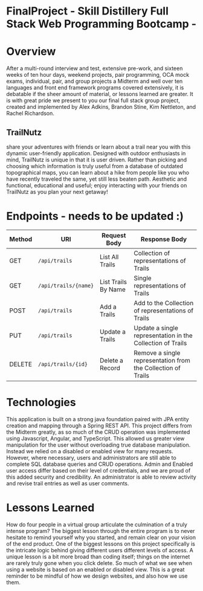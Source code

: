 # FinalProject - Skill Distillery Full Stack Web Programming Bootcamp -

# Overview
 After a multi-round interview and test, extensive pre-work, and sixteen weeks of ten hour days, weekend projects, pair programming, OCA mock exams, individual, pair, and group projects a Midterm and well over ten languages and front end framework programs covered extensively, it is debatable if the sheer amount of material, or lessons learned are greater. It is with great pride we present to you our final full stack group project, created and implemented by Alex Adkins, Brandon Stine, Kim Nettleton, and Rachel Richardson.

## TrailNutz
 share your adventures with friends or learn about a trail near you with this dynamic user-friendly application. Designed with outdoor enthusiasts in mind, TrailNutz is unique in that it is user driven. Rather than picking and choosing which information is truly useful from a database of outdated topographical maps, you can learn about a hike from people like you who have recently traveled the same, yet still less beaten path. Aesthetic and functional, educational and useful; enjoy interacting with your friends on TrailNutz as you plan your next getaway!

# Endpoints - needs to be updated :) 

| Method | URI                | Request Body | Response Body |
|--------|--------------------|--------------|---------------|
| GET    | `/api/trails`      |   List All Trails    | Collection of representations of Trails
| GET    | `/api/trails/{name}`      |  List Trails By Name  | Single representations of Trails
| POST    | `/api/trails`      |    Add a Trails    | Add to the Collection of representations of Trails
| PUT    | `/api/trails`      |    Update a Trails   | Update a single representation in the Collection of Trails
| DELETE    | `/api/trails/{id}`      |    Delete a Record  | Remove a single representation from the Collection of Trails

# Technologies
This application is built on a strong java foundation paired with JPA entity creation and mapping through a Spring REST API. This project differs from the Midterm greatly, as so much of the CRUD operation was implemented using Javascript, Angular, and TypeScript. This allowed us greater view manipulation for the user without overloading true database manipulation. Instead we relied on a disabled or enabled view for many requests. However, where necessary, users and administrators are still able to complete SQL database queries and CRUD operations. Admin and Enabled user access differ based on their level of credentials, and we are proud of this added security and credibility. An administrator is able to review activity and revise trail entries as well as user comments.

# Lessons Learned
 How do four people in a virtual group articulate the culmination of a truly intense program? The biggest lesson through the entire program is to never hesitate to remind yourself why you started, and remain clear on your vision of the end product. One of the biggest lessons on this project specifically is the intricate logic behind giving different users different levels of access. A unique lesson is a bit more broad than coding itself; things on the internet are rarely truly gone when you click delete. So much of what we see when using a website is based on an enabled or disabled view. This is a great reminder to be mindful of how we design websites, and also how we use them.
